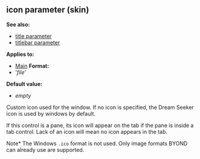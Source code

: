 ## icon parameter (skin)
**See also:**
*   [title parameter](/ref/%7Bskin%7D/param/title.md) 
*   [titlebar parameter](/ref/%7Bskin%7D/param/titlebar.md) 
<!-- -->
**Applies to:**
*   [Main](/ref/%7Bskin%7D/control/main.md) <!-- -->
**Format:**
*   \'*file*\'
<!-- -->
**Default value:**
*   *empty*


Custom icon used for the window. If no icon is specified, the
Dream Seeker icon is used by windows by default. 

If this
control is a pane, its icon will appear on the tab if the pane is inside
a tab control. Lack of an icon will mean no icon appears in the tab.


Note* The Windows `.ico` format is not used. Only image formats
BYOND can already use are supported.
